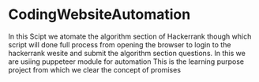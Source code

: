 # CodingWebsiteAutomation
In this Scipt we atomate the algorithm section of Hackerrank though which script will done full process from opening the browser to login to the hackerrank wesite and submit the algorithm section questions.
In this we are usiing puppeteer module for automation
This is the learning purpose project from which we clear the concept of promises
